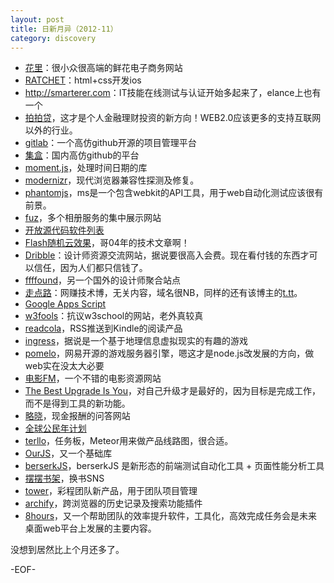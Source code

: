 ```yaml
---
layout: post
title: 日新月异（2012-11）
category: discovery
---
```


* [花里](http://hua.li)：很小众很高端的鲜花电子商务网站
* [RATCHET](http://maker.github.com/ratchet/)：html+css开发ios
* <http://smarterer.com>：IT技能在线测试与认证开始多起来了，elance上也有一个
* [拍拍贷](http://www.ppdai.com/)，这才是个人金融理财投资的新方向！WEB2.0应该更多的支持互联网以外的行业。
* [gitlab](http://www.gitlabhq.com/)：一个高仿github开源的项目管理平台
* [集盒](https://geakit.com/)：国内高仿github的平台
* [moment.js](http://momentjs.com/)，处理时间日期的库
* [modernizr](http://modernizr.com/)，现代浏览器兼容性探测及修复。
* [phantomjs](http://phantomjs.org/)，ms是一个包含webkit的API工具，用于web自动化测试应该很有前景。
* [fuz](http://fuz.li/)，多个相册服务的集中展示网站
* [开放源代码软件列表](http://zh.wikipedia.org/wiki/开放源代码软件列表)
* [Flash随机云效果](http://www.7880.com/info/Article-38d3bac0.html)，哥04年的技术文章啊！
* [Dribble](http://dribbble.com/)：设计师资源交流网站，据说要很高入会费。现在看付钱的东西才可以信任，因为人们都只信钱了。
* [ffffound](http://ffffound.com/)，另一个国外的设计师聚合站点
* [走点路](http://zou.lu/)：网赚技术博，无关内容，域名很NB，同样的还有该博主的[t.tt](http://t.tt/)。
* [Google Apps Script](https://developers.google.com/apps-script/)
* [w3fools](http://w3fools.com/)：抗议w3school的网站，老外真较真
* [readcola](http://www.readcola.com/)，RSS推送到Kindle的阅读产品
* [ingress](http://www.ingress.com/)，据说是一个基于地理信息虚拟现实的有趣的游戏
* [pomelo](https://github.com/NetEase/pomelo)，网易开源的游戏服务器引擎，嗯这才是node.js改发展的方向，做web实在没太大必要
* [电影FM](http://beta.dianying.fm/)，一个不错的电影资源网站
* [The Best Upgrade Is You](http://minimalmac.com/post/34081675157/the-best-upgrade-is-you)，对自己升级才是最好的，因为目标是完成工作，而不是得到工具的新功能。
* [略晓](http://luexiao.com/)，现金报酬的问答网站
* [全球公民年计划](http://globalcitizenyear.org/)
* [terllo](https://trello.com/)，任务板，Meteor用来做产品线路图，很合适。
* [OurJS](http://s79.github.com/OurJS/intro/)，又一个基础库
* [berserkJS](https://github.com/tapir-dream/berserkJS)，berserkJS 是新形态的前端测试自动化工具 + 页面性能分析工具
* [摆摆书架](http://bookfor.us/)，换书SNS
* [tower](http://tower.cn)，彩程团队新产品，用于团队项目管理
* [archify](https://www.archify.com/)，跨浏览器的历史记录及搜索功能插件
* [8hours](http://8hours.do/)，又一个帮助团队的效率提升软件，工具化，高效完成任务会是未来桌面web平台上发展的主要内容。

没想到居然比上个月还多了。

-EOF-
